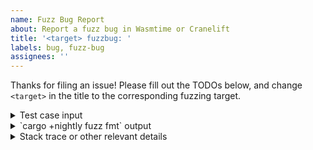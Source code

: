 ```yaml
---
name: Fuzz Bug Report
about: Report a fuzz bug in Wasmtime or Cranelift
title: '<target> fuzzbug: '
labels: bug, fuzz-bug
assignees: ''
---
```


Thanks for filing an issue! Please fill out the TODOs below, and change `<target>` in the title to the corresponding fuzzing target.

<!-- TODO: add link to an external bug report, if there is one, such as from OSS-Fuzz -->

<details>
<summary>Test case input</summary>

<!-- Please base64-encode the input that libFuzzer generated, and paste it in the code-block below. This is required for us to reproduce the issue. -->

```
TODO_paste_the_base64_encoded_input_here
```

</details>

<details>
<summary>`cargo +nightly fuzz fmt` output</summary>

<!-- If you can, please paste the output of `cargo +nightly fuzz fmt <target> <input>` in the code-block below. This will help reviewers more quickly triage this report. -->

```
TODO_paste_cargo_fuzz_fmt_output_here
```

</details>

<details>
<summary>Stack trace or other relevant details</summary>

<!-- If you can, please paste anything that looks relevant from the failure message in the code-block below. This will help reviewers more quickly triage this report. -->

```
TODO_paste_the_report_here
```

</details>
